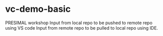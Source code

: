 # vc-demo-basic
PRESIMAL workshop
Input from local repo to be pushed to remote repo using VS code
Input from remote repo to be pulled to local repo using IDE.
